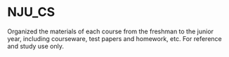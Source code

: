 # NJU_CS
Organized the materials of each course from the freshman to the junior year, including courseware, test papers and homework, etc.
For reference and study use only.
